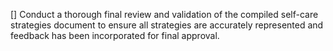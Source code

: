 [] Conduct a thorough final review and validation of the compiled self-care strategies document to ensure all strategies are accurately represented and feedback has been incorporated for final approval.